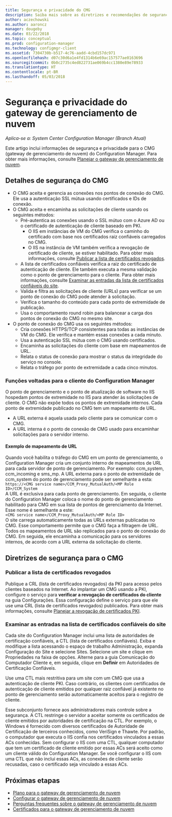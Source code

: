 ```yaml
---
title: Segurança e privacidade do CMG
description: Saiba mais sobre as diretrizes e recomendações de segurança e privacidade com o gateway de gerenciamento de nuvem.
author: aczechowski
ms.author: aaroncz
manager: dougeby
ms.date: 03/22/2018
ms.topic: conceptual
ms.prod: configuration-manager
ms.technology: configmgr-client
ms.assetid: 7304730b-b517-4c76-aadd-4cbd157dc971
ms.openlocfilehash: d07c30d6a1e4fd1314b6e69ac157577ae0163696
ms.sourcegitcommit: 0b0c2735c4ed822731ae069b4cc1380e89e78933
ms.translationtype: HT
ms.contentlocale: pt-BR
ms.lasthandoff: 05/03/2018
---
```

# <a name="security-and-privacy-for-the-cloud-management-gateway"></a>Segurança e privacidade do gateway de gerenciamento de nuvem

*Aplica-se a: System Center Configuration Manager (Branch Atual)*

Este artigo inclui informações de segurança e privacidade para o CMG (gateway de gerenciamento de nuvem) do Configuration Manager. Para obter mais informações, consulte [Planejar o gateway de gerenciamento de nuvem](/sccm/core/clients/manage/cmg/plan-cloud-management-gateway).

## <a name="cmg-security-details"></a>Detalhes de segurança do CMG
- O CMG aceita e gerencia as conexões nos pontos de conexão do CMG. Ele usa a autenticação SSL mútua usando certificados e IDs de conexão.
- O CMG aceita e encaminha as solicitações de cliente usando os seguintes métodos:
    - Pré-autentica as conexões usando o SSL mútuo com o Azure AD ou o certificado de autenticação de cliente baseado em PKI. 
      - O IIS em instâncias de VM do CMG verifica o caminho do certificado com base nos certificados raiz confiáveis carregados no CMG.
      - O IIS na instância de VM também verifica a revogação de certificado de cliente, se estiver habilitado. Para obter mais informações, consulte [Publicar a lista de certificados revogados](#bkmk_crl).
    - A lista de certificados confiáveis verifica a raiz do certificado de autenticação de cliente. Ele também executa a mesma validação como o ponto de gerenciamento para o cliente. Para obter mais informações, consulte [Examinar as entradas da lista de certificados confiáveis do site](#bkmk_ctl).
    - Valida e filtra as solicitações de cliente (URLs) para verificar se um ponto de conexão do CMG pode atender à solicitação.  
    - Verifica o tamanho do conteúdo para cada ponto de extremidade de publicação.
    - Usa o comportamento round robin para balancear a carga dos pontos de conexão do CMG no mesmo site.
- O ponto de conexão do CMG usa os seguintes métodos:
    - Cria conexões HTTPS/TCP consistentes para todas as instâncias de VM do CMG. Ele verifica e mantém essas conexões a cada minuto.
    - Usa a autenticação SSL mútua com o CMG usando certificados.
    - Encaminha as solicitações do cliente com base em mapeamentos de URL.
    - Relata o status de conexão para mostrar o status da integridade do serviço no console.
    - Relata o tráfego por ponto de extremidade a cada cinco minutos.

### <a name="configuration-manager-client-facing-roles"></a>Funções voltadas para o cliente do Configuration Manager
O ponto de gerenciamento e o ponto de atualização de software no IIS hospedam pontos de extremidade no IIS para atender às solicitações de cliente. O CMG não expõe todos os pontos de extremidade internos. Cada ponto de extremidade publicado no CMG tem um mapeamento de URL.
  - A URL externa é aquela usada pelo cliente para se comunicar com o CMG.
  - A URL interna é o ponto de conexão de CMG usado para encaminhar solicitações para o servidor interno.

#### <a name="url-mapping-example"></a>Exemplo de mapeamento de URL
Quando você habilita o tráfego do CMG em um ponto de gerenciamento, o Configuration Manager cria um conjunto interno de mapeamentos de URL para cada servidor de ponto de gerenciamento. Por exemplo: ccm_system, ccm_incoming e sms_mp. A URL externa para o ponto de extremidade de ccm_system do ponto de gerenciamento pode ser semelhante a esta:  
`https://<CMG service name>/CCM_Proxy_MutualAuth/<MP Role ID>/CCM_System`  
A URL é exclusiva para cada ponto de gerenciamento. Em seguida, o cliente do Configuration Manager coloca o nome do ponto de gerenciamento habilitado para CMG em sua lista de pontos de gerenciamento da Internet. Esse nome é semelhante a este:  
`<CMG service name>/CCM_Proxy_MutualAuth/<MP Role ID>`  
O site carrega automaticamente todas as URLs externas publicadas no CMG. Esse comportamento permite que o CMG faça a filtragem de URL. Todos os mapeamentos de URL são replicados para o ponto de conexão do CMG. Em seguida, ele encaminha a comunicação para os servidores internos, de acordo com a URL externa da solicitação do cliente.



## <a name="security-guidance-for-cmg"></a>Diretrizes de segurança para o CMG


<a name="bkmk_crl"></a>

### <a name="publish-the-certificate-revocation-list"></a>Publicar a lista de certificados revogados

Publique a CRL (lista de certificados revogados) da PKI para acesso pelos clientes baseados na Internet. Ao implantar um CMG usando a PKI, configure o serviço para **verificar a revogação de certificados do cliente** na guia Configurações. Essa configuração define o serviço para que ele use uma CRL (lista de certificados revogados) publicados. Para obter mais informações, consulte [Planejar a revogação de certificados PKI](/sccm/core/plan-design/security/plan-for-security#BKMK_PlanningForCRLs).



<a name="bkmk_ctl"></a>

### <a name="review-entries-in-the-sites-certificate-trust-list"></a>Examinar as entradas na lista de certificados confiáveis do site
<!--503739-->
Cada site do Configuration Manager inclui uma lista de autoridades de certificação confiáveis, a CTL (lista de certificados confiáveis). Exiba e modifique a lista acessando o espaço de trabalho Administração, expanda Configuração do Site e selecione Sites. Selecione um site e clique em Propriedades na faixa de opções. Alterne para a guia Comunicação do Computador Cliente e, em seguida, clique em **Definir** em Autoridades de Certificação Confiáveis.
 
Use uma CTL mais restritiva para um site com um CMG que usa a autenticação de cliente PKI. Caso contrário, os clientes com certificados de autenticação de cliente emitidos por qualquer raiz confiável já existente no ponto de gerenciamento serão automaticamente aceitos para o registro de cliente.

Esse subconjunto fornece aos administradores mais controle sobre a segurança. A CTL restringe o servidor a aceitar somente os certificados de cliente emitidos por autoridades de certificação na CTL. Por exemplo, o Windows é fornecido com diversos certificados de Autoridade de Certificação de terceiros conhecidos, como VeriSign e Thawte. Por padrão, o computador que executa o IIS confia nos certificados vinculados a essas ACs conhecidas. Sem configurar o IIS com uma CTL, qualquer computador que tem um certificado de cliente emitido por essas ACs será aceito como um cliente válido do Configuration Manager. Se você configurar o IIS com uma CTL que não inclui essas ACs, as conexões de cliente serão recusadas, caso o certificado seja vinculado a essas ACs. 


<!--486209-->


<!-- ## Privacy information for CMG -->


## <a name="next-steps"></a>Próximas etapas

- [Plano para o gateway de gerenciamento de nuvem](/sccm/core/clients/manage/cmg/plan-cloud-management-gateway)
- [Configurar o gateway de gerenciamento de nuvem](/sccm/core/clients/manage/cmg/setup-cloud-management-gateway)
- [Perguntas frequentes sobre o gateway de gerenciamento de nuvem](/sccm/core/clients/manage/cmg/cloud-management-gateway-faq)
- [Certificados para o gateway de gerenciamento de nuvem](/sccm/core/clients/manage/cmg/certificates-for-cloud-management-gateway)
